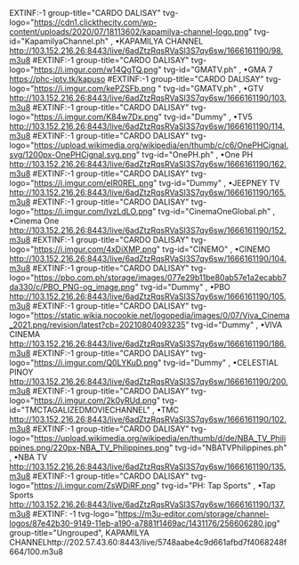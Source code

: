 
EXTINF:-1 group-title="CARDO DALISAY" tvg-logo="https://cdn1.clickthecity.com/wp-content/uploads/2020/07/18113602/kapamilya-channel-logo.png" tvg-id="KapamilyaChannel.ph" , •KAPAMILYA CHANNEL
http://103.152.216.26:8443/live/6adZtzRqsRVaSl3S7qy6sw/1666161190/98.m3u8
#EXTINF:-1 group-title="CARDO DALISAY" tvg-logo="https://i.imgur.com/w14QgTQ.png" tvg-id="GMATV.ph" , •GMA 7
https://phc-iptv.tk/kapuso
#EXTINF:-1 group-title="CARDO DALISAY" tvg-logo="https://i.imgur.com/kePZSFb.png " tvg-id="GMATV.ph" , •GTV
http://103.152.216.26:8443/live/6adZtzRqsRVaSl3S7qy6sw/1666161190/103.m3u8
#EXTINF:-1 group-title="CARDO DALISAY" tvg-logo="https://i.imgur.com/K84w7Dx.png" tvg-id="Dummy" , •TV5
http://103.152.216.26:8443/live/6adZtzRqsRVaSl3S7qy6sw/1666161190/114.m3u8
#EXTINF:-1 group-title="CARDO DALISAY" tvg-logo="https://upload.wikimedia.org/wikipedia/en/thumb/c/c6/OnePHCignal.svg/1200px-OnePHCignal.svg.png" tvg-id="OnePH.ph" , •One PH
http://103.152.216.26:8443/live/6adZtzRqsRVaSl3S7qy6sw/1666161190/162.m3u8
#EXTINF:-1 group-title="CARDO DALISAY" tvg-logo="https://i.imgur.com/eIR0REL.png" tvg-id="Dummy" , •JEEPNEY TV
http://103.152.216.26:8443/live/6adZtzRqsRVaSl3S7qy6sw/1666161190/165.m3u8
#EXTINF:-1 group-title="CARDO DALISAY" tvg-logo="https://i.imgur.com/IvzLdLO.png" tvg-id="CinemaOneGlobal.ph" , •Cinema One
http://103.152.216.26:8443/live/6adZtzRqsRVaSl3S7qy6sw/1666161190/152.m3u8
#EXTINF:-1 group-title="CARDO DALISAY" tvg-logo="https://i.imgur.com/4xDiXMP.png" tvg-id="CINEMO" , •CINEMO
http://103.152.216.26:8443/live/6adZtzRqsRVaSl3S7qy6sw/1666161190/104.m3u8
#EXTINF:-1 group-title="CARDO DALISAY" tvg-logo="https://pbo.com.ph/storage/images/077e29b11be80ab57e1a2ecabb7da330/c/PBO_PNG-og_image.png" tvg-id="Dummy" , •PBO
http://103.152.216.26:8443/live/6adZtzRqsRVaSl3S7qy6sw/1666161190/105.m3u8
#EXTINF:-1 group-title="CARDO DALISAY" tvg-logo="https://static.wikia.nocookie.net/logopedia/images/0/07/Viva_Cinema_2021.png/revision/latest?cb=20210804093235" tvg-id="Dummy" , •VIVA CINEMA
http://103.152.216.26:8443/live/6adZtzRqsRVaSl3S7qy6sw/1666161190/186.m3u8
#EXTINF:-1 group-title="CARDO DALISAY" tvg-logo="https://i.imgur.com/Q0LYKuD.png" tvg-id="Dummy" , •CELESTIAL PINOY
http://103.152.216.26:8443/live/6adZtzRqsRVaSl3S7qy6sw/1666161190/200.m3u8
#EXTINF:-1 group-title="CARDO DALISAY" tvg-logo="https://i.imgur.com/2k0yRUd.png" tvg-id="TMCTAGALIZEDMOVIECHANNEL" , •TMC
http://103.152.216.26:8443/live/6adZtzRqsRVaSl3S7qy6sw/1666161190/102.m3u8
#EXTINF:-1 group-title="CARDO DALISAY" tvg-logo="https://upload.wikimedia.org/wikipedia/en/thumb/d/de/NBA_TV_Philippines.png/220px-NBA_TV_Philippines.png" tvg-id="NBATVPhilippines.ph" , •NBA TV
http://103.152.216.26:8443/live/6adZtzRqsRVaSl3S7qy6sw/1666161190/135.m3u8
#EXTINF:-1 group-title="CARDO DALISAY" tvg-logo="https://i.imgur.com/ZsWDiRF.png" tvg-id="PH: Tap Sports" , •Tap Sports
http://103.152.216.26:8443/live/6adZtzRqsRVaSl3S7qy6sw/1666161190/137.m3u8
#EXTINF: -1 tvg-logo="https://m3u-editor.com/storage/channel-logos/87e42b30-9149-11eb-a190-a7881f1469ac/1431176/256606280.jpg" group-title="Ungrouped", KAPAMILYA CHANNELhttp://202.57.43.60:8443/live/5748aabe4c9d661afbd7f4068248f664/100.m3u8
